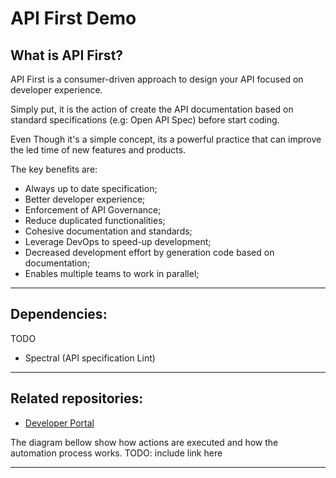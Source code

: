 # API First Demo
## What is API First?
API First is a consumer-driven approach to design your API focused on developer experience. 

Simply put, it is the action of create the API documentation based on standard specifications (e.g: Open API Spec) before start coding.

Even Though it's a simple concept, its a powerful practice that can improve the led time of new features and products.

The key benefits are:
- Always up to date specification;
- Better developer experience;
- Enforcement of API Governance;
- Reduce duplicated functionalities;
- Cohesive documentation and standards;
- Leverage DevOps to speed-up development;
- Decreased development effort by generation code based on  documentation;
- Enables multiple teams to work in parallel;

----------------------------

## Dependencies:
TODO
- Spectral (API specification Lint)

----------------------------

## Related repositories:
- [Developer Portal](https://github.com/tadashi-hata/API-First-Developer-Portal)


The diagram bellow show how actions are executed and how the automation process works.
TODO: include link here

------------------------------
